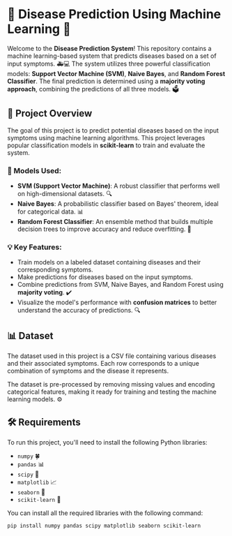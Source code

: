 # 🌟 Disease Prediction Using Machine Learning 🌟

Welcome to the **Disease Prediction System**! This repository contains a machine learning-based system that predicts diseases based on a set of input symptoms. 🚑💻 The system utilizes three powerful classification models: **Support Vector Machine (SVM)**, **Naive Bayes**, and **Random Forest Classifier**. The final prediction is determined using a **majority voting approach**, combining the predictions of all three models. 🗳️

## 🚀 Project Overview

The goal of this project is to predict potential diseases based on the input symptoms using machine learning algorithms. This project leverages popular classification models in **scikit-learn** to train and evaluate the system. 

### 🔑 Models Used:
- **SVM (Support Vector Machine)**: A robust classifier that performs well on high-dimensional datasets. 🔍
- **Naive Bayes**: A probabilistic classifier based on Bayes' theorem, ideal for categorical data. 📊
- **Random Forest Classifier**: An ensemble method that builds multiple decision trees to improve accuracy and reduce overfitting. 🌳

### 💡 Key Features:
- Train models on a labeled dataset containing diseases and their corresponding symptoms.
- Make predictions for diseases based on the input symptoms.
- Combine predictions from SVM, Naive Bayes, and Random Forest using **majority voting**. ✔️
- Visualize the model's performance with **confusion matrices** to better understand the accuracy of predictions. 🔍

## 📊 Dataset

The dataset used in this project is a CSV file containing various diseases and their associated symptoms. Each row corresponds to a unique combination of symptoms and the disease it represents.


The dataset is pre-processed by removing missing values and encoding categorical features, making it ready for training and testing the machine learning models. ⚙️

## 🛠️ Requirements

To run this project, you'll need to install the following Python libraries:

- `numpy` 🍀
- `pandas` 📊
- `scipy` 🧮
- `matplotlib` 📈
- `seaborn` 🎨
- `scikit-learn` 🤖

You can install all the required libraries with the following command:

```bash
pip install numpy pandas scipy matplotlib seaborn scikit-learn
